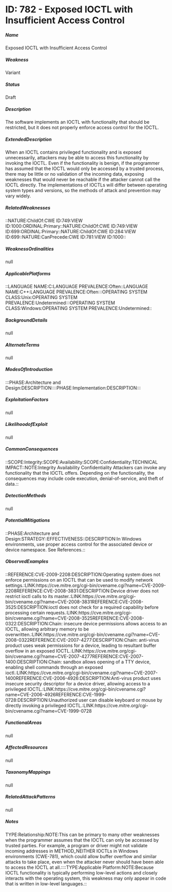 # ID: 782 - Exposed IOCTL with Insufficient Access Control
<h5>Name</h5>Exposed IOCTL with Insufficient Access Control
<h5>Weakness</h5>Variant
<h5>Status</h5>Draft
<h5>Description</h5>The software implements an IOCTL with functionality that should be restricted, but it does not properly enforce access control for the IOCTL.
<h5>ExtendedDescription</h5>When an IOCTL contains privileged functionality and is exposed unnecessarily, attackers may be able to access this functionality by invoking the IOCTL. Even if the functionality is benign, if the programmer has assumed that the IOCTL would only be accessed by a trusted process, there may be little or no validation of the incoming data, exposing weaknesses that would never be reachable if the attacker cannot call the IOCTL directly. The implementations of IOCTLs will differ between operating system types and versions, so the methods of attack and prevention may vary widely.
<h5>RelatedWeaknesses</h5>::NATURE:ChildOf:CWE ID:749:VIEW ID:1000:ORDINAL:Primary::NATURE:ChildOf:CWE ID:749:VIEW ID:699:ORDINAL:Primary::NATURE:ChildOf:CWE ID:284:VIEW ID:699::NATURE:CanPrecede:CWE ID:781:VIEW ID:1000::
<h5>WeaknessOrdinalities</h5>null
<h5>ApplicablePlatforms</h5>::LANGUAGE NAME:C:LANGUAGE PREVALENCE:Often::LANGUAGE NAME:C++:LANGUAGE PREVALENCE:Often:::OPERATING SYSTEM CLASS:Unix:OPERATING SYSTEM PREVALENCE:Undetermined:::OPERATING SYSTEM CLASS:Windows:OPERATING SYSTEM PREVALENCE:Undetermined::
<h5>BackgroundDetails</h5>null
<h5>AlternateTerms</h5>null
<h5>ModesOfIntroduction</h5>:::PHASE:Architecture and Design:DESCRIPTION::::PHASE:Implementation:DESCRIPTION:::
<h5>ExploitationFactors</h5>null
<h5>LikelihoodofExploit</h5>null
<h5>CommonConsequences</h5>::SCOPE:Integrity:SCOPE:Availability:SCOPE:Confidentiality:TECHNICAL IMPACT::NOTE:Integrity Availability Confidentiality Attackers can invoke any functionality that the IOCTL offers. Depending on the functionality, the consequences may include code execution, denial-of-service, and theft of data.::
<h5>DetectionMethods</h5>null
<h5>PotentialMitigations</h5>::PHASE:Architecture and Design:STRATEGY::EFFECTIVENESS::DESCRIPTION:In Windows environments, use proper access control for the associated device or device namespace. See References.::
<h5>ObservedExamples</h5>::REFERENCE:CVE-2009-2208:DESCRIPTION:Operating system does not enforce permissions on an IOCTL that can be used to modify network settings.:LINK:https://cve.mitre.org/cgi-bin/cvename.cgi?name=CVE-2009-2208REFERENCE:CVE-2008-3831:DESCRIPTION:Device driver does not restrict ioctl calls to its master.:LINK:https://cve.mitre.org/cgi-bin/cvename.cgi?name=CVE-2008-3831REFERENCE:CVE-2008-3525:DESCRIPTION:ioctl does not check for a required capability before processing certain requests.:LINK:https://cve.mitre.org/cgi-bin/cvename.cgi?name=CVE-2008-3525REFERENCE:CVE-2008-0322:DESCRIPTION:Chain: insecure device permissions allows access to an IOCTL, allowing arbitrary memory to be overwritten.:LINK:https://cve.mitre.org/cgi-bin/cvename.cgi?name=CVE-2008-0322REFERENCE:CVE-2007-4277:DESCRIPTION:Chain: anti-virus product uses weak permissions for a device, leading to resultant buffer overflow in an exposed IOCTL.:LINK:https://cve.mitre.org/cgi-bin/cvename.cgi?name=CVE-2007-4277REFERENCE:CVE-2007-1400:DESCRIPTION:Chain: sandbox allows opening of a TTY device, enabling shell commands through an exposed ioctl.:LINK:https://cve.mitre.org/cgi-bin/cvename.cgi?name=CVE-2007-1400REFERENCE:CVE-2006-4926:DESCRIPTION:Anti-virus product uses insecure security descriptor for a device driver, allowing access to a privileged IOCTL.:LINK:https://cve.mitre.org/cgi-bin/cvename.cgi?name=CVE-2006-4926REFERENCE:CVE-1999-0728:DESCRIPTION:Unauthorized user can disable keyboard or mouse by directly invoking a privileged IOCTL.:LINK:https://cve.mitre.org/cgi-bin/cvename.cgi?name=CVE-1999-0728
<h5>FunctionalAreas</h5>null
<h5>AffectedResources</h5>null
<h5>TaxonomyMappings</h5>null
<h5>RelatedAttackPatterns</h5>null
<h5>Notes</h5>TYPE:Relationship:NOTE:This can be primary to many other weaknesses when the programmer assumes that the IOCTL can only be accessed by trusted parties. For example, a program or driver might not validate incoming addresses in METHOD_NEITHER IOCTLs in Windows environments (CWE-781), which could allow buffer overflow and similar attacks to take place, even when the attacker never should have been able to access the IOCTL at all.::::TYPE:Applicable Platform:NOTE:Because IOCTL functionality is typically performing low-level actions and closely interacts with the operating system, this weakness may only appear in code that is written in low-level languages.::

